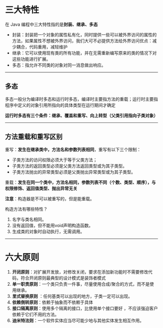 # 三大特性

在 Java 编程中三大特性指的是**封装、继承、多态**

*   封装：封装把一个对象的属性私有化，同时提供一些可以被外界访问的属性的方法，如果属性不想被外界访问，我们大可不必提供方法给外界访问优点：减少耦合，代码重用，减轻维护
*   继承：它可以使用现有类的所有功能，并在无需重新编写原来的类的情况下对这些功能进行扩展。
*   多态：指允许不同类的对象对同一消息做出响应。



---

## 多态

多态一般分为编译时多态和运行时多态，编译时主要指方法的重载；运行时主要指程序中定义的对象引用所指向的具体类型在运行期间才确定

**运行时多态有三个条件：继承、覆盖和重写、向上转型（父类引用指向子类对象）**

---

## 方法重载和重写区别

重写：**发生在继承类中，方法名和参数列表相同**，重写有以下三个限制：

*   子类方法的访问权限必须大于等于父类方法；
*   子类方法的返回类型必须是父类方法返回类型或为其子类型。
*   子类方法抛出的异常类型必须是父类抛出异常类型或为其子类型。

重载：**发生在同一个类中，方法名相同，参数列表不同（个数、类型、顺序），与权限修饰、返回值类型、抛出异常无关**



**注意**：构造器是不可以被重写的，但是能重载。

构造方法有哪些特性？

1.  名字与类名相同。
2.  没有返回值，但不能用void声明构造函数。
3.  生成类的对象时自动执行，无需调用。

---

# 六大原则

1.  **开闭原则**：对扩展开发放，对修改关闭，要求在添加新功能时不需要修改代码，符合开闭原则最典型的设计模式是装饰者模式
2.  **单一职责原则**：一个类只负责一件事，尽量使用合成/聚合的方式，而不是使用继承。
3.  **里式替换原则** ：任何基类可以出现的地方，子类一定可以出现。
4.  **依赖倒转原则**：依赖于抽象而不依赖于具体
5.  **接口隔离原则**：使用多个隔离的接口，比使用单个接口要好 ，不应该强迫客户依赖于它们不用的方法。
6.  **迪米特法则**：一个软件实体应当尽可能少地与其他实体发生相互作用。




